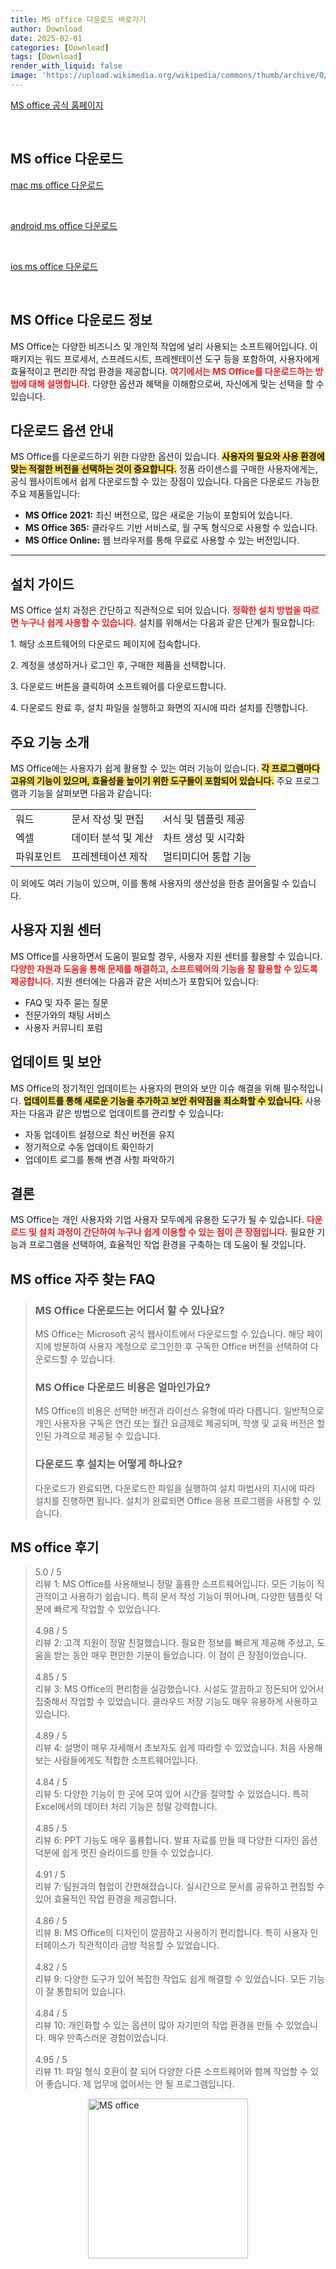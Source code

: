 ```yaml
---
title: MS office 다운로드 바로가기
author: Download
date: 2025-02-01
categories: [Download]
tags: [Download]
render_with_liquid: false
image: 'https://upload.wikimedia.org/wikipedia/commons/thumb/archive/0/0c/20121225220335%21Microsoft_Office_logo_%282013%E2%80%932019%29.svg/101px-Microsoft_Office_logo_%282013%E2%80%932019%29.svg.png'
---
```

<p><a class='click-button' title='MS office' href='https://www.microsoft.com/ko-kr/download' rel='nofollow'>MS office 공식 홈페이지</a></p><br>
<h2 id='MS office_다운로드'>MS office 다운로드</h2>
<p><a class="click-button mac" title="ms office 다운로드" href="https://go.microsoft.com/fwlink/?linkid=2246798" rel="nofollow">mac ms office 다운로드</a></p><br>
<p><a class="click-button android" title="ms office 다운로드" href="https://play.google.com/store/apps/details?id=com.microsoft.office.officehubrow" rel="nofollow">android ms office 다운로드</a></p><br>
<p><a class="click-button ios" title="ms office 다운로드" href="https://apps.apple.com/kr/app/microsoft-365-office/id541164041" rel="nofollow">ios ms office 다운로드</a></p><br>


<h2 id='MS_Office_다운로드_정보'>MS Office 다운로드 정보</h2>

<p>MS Office는 다양한 비즈니스 및 개인적 작업에 널리 사용되는 소프트웨어입니다. 이 패키지는 워드 프로세서, 스프레드시트, 프레젠테이션 도구 등을 포함하여, 사용자에게 효율적이고 편리한 작업 환경을 제공합니다. <b><span style="color: #ee2323;">여기에서는 MS Office를 다운로드하는 방법에 대해 설명합니다.</span></b> 다양한 옵션과 혜택을 이해함으로써, 자신에게 맞는 선택을 할 수 있습니다.</p>

<h2 id='다운로드_옵션'>다운로드 옵션 안내</h2>

<p>MS Office를 다운로드하기 위한 다양한 옵션이 있습니다. <b><span style="background-color: #ffe066;">사용자의 필요와 사용 환경에 맞는 적절한 버전을 선택하는 것이 중요합니다.</span></b> 정품 라이센스를 구매한 사용자에게는, 공식 웹사이트에서 쉽게 다운로드할 수 있는 장점이 있습니다. 다음은 다운로드 가능한 주요 제품들입니다:</p>

<ul>
    <li><b>MS Office 2021:</b> 최신 버전으로, 많은 새로운 기능이 포함되어 있습니다.</li>
    <li><b>MS Office 365:</b> 클라우드 기반 서비스로, 월 구독 형식으로 사용할 수 있습니다.</li>
    <li><b>MS Office Online:</b> 웹 브라우저를 통해 무료로 사용할 수 있는 버전입니다.</li>
</ul>

<hr />

<h2 id='설치_가이드'>설치 가이드</h2>

<p>MS Office 설치 과정은 간단하고 직관적으로 되어 있습니다. <b><span style="color: #ee2323;">정확한 설치 방법을 따르면 누구나 쉽게 사용할 수 있습니다.</span></b> 설치를 위해서는 다음과 같은 단계가 필요합니다:</p>

<p>1. 해당 소프트웨어의 다운로드 페이지에 접속합니다.</p>

<p>2. 계정을 생성하거나 로그인 후, 구매한 제품을 선택합니다.</p>

<p>3. 다운로드 버튼을 클릭하여 소프트웨어를 다운로드합니다.</p>

<p>4. 다운로드 완료 후, 설치 파일을 실행하고 화면의 지시에 따라 설치를 진행합니다.</p>

<h2 id='주요_기능_소개'>주요 기능 소개</h2>

<p>MS Office에는 사용자가 쉽게 활용할 수 있는 여러 기능이 있습니다. <b><span style="background-color: #ffe066;">각 프로그램마다 고유의 기능이 있으며, 효율성을 높이기 위한 도구들이 포함되어 있습니다.</span></b> 주요 프로그램과 기능을 살펴보면 다음과 같습니다:</p>

<table>
    <tr>
        <td>워드</td>
        <td>문서 작성 및 편집</td>
        <td>서식 및 템플릿 제공</td>
    </tr>
    <tr>
        <td>엑셀</td>
        <td>데이터 분석 및 계산</td>
        <td>차트 생성 및 시각화</td>
    </tr>
    <tr>
        <td>파워포인트</td>
        <td>프레젠테이션 제작</td>
        <td>멀티미디어 통합 기능</td>
    </tr>
</table>

<p>이 외에도 여러 기능이 있으며, 이를 통해 사용자의 생산성을 한층 끌어올릴 수 있습니다.</p>

<h2 id='사용자_지원_센터'>사용자 지원 센터</h2>

<p>MS Office를 사용하면서 도움이 필요할 경우, 사용자 지원 센터를 활용할 수 있습니다. <b><span style="color: #ee2323;">다양한 자원과 도움을 통해 문제를 해결하고, 소프트웨어의 기능을 잘 활용할 수 있도록 제공합니다.</span></b> 지원 센터에는 다음과 같은 서비스가 포함되어 있습니다:</p>

<ul>
    <li>FAQ 및 자주 묻는 질문</li>
    <li>전문가와의 채팅 서비스</li>
    <li>사용자 커뮤니티 포럼</li>
</ul>

<h2 id='업데이트_및_보안'>업데이트 및 보안</h2>

<p>MS Office의 정기적인 업데이트는 사용자의 편의와 보안 이슈 해결을 위해 필수적입니다. <b><span style="background-color: #ffe066;">업데이트를 통해 새로운 기능을 추가하고 보안 취약점을 최소화할 수 있습니다.</span></b> 사용자는 다음과 같은 방법으로 업데이트를 관리할 수 있습니다:</p>

<ul>
    <li>자동 업데이트 설정으로 최신 버전을 유지</li>
    <li>정기적으로 수동 업데이트 확인하기</li>
    <li>업데이트 로그를 통해 변경 사항 파악하기</li>
</ul>

<h2 id='결론'>결론</h2>

<p>MS Office는 개인 사용자와 기업 사용자 모두에게 유용한 도구가 될 수 있습니다. <b><span style="color: #ee2323;">다운로드 및 설치 과정이 간단하여 누구나 쉽게 이용할 수 있는 점이 큰 장점입니다.</span></b> 필요한 기능과 프로그램을 선택하여, 효율적인 작업 환경을 구축하는 데 도움이 될 것입니다.</p>


<h2 id='MS office_자주_찾는_FAQ'>MS office 자주 찾는 FAQ</h2>
<div itemscope="" itemtype="https://schema.org/FAQPage"> <blockquote> <div itemscope="" itemprop="mainEntity" itemtype="https://schema.org/Question"> <h3 itemprop="name">MS Office 다운로드는 어디서 할 수 있나요?</h3> <div itemscope="" itemprop="acceptedAnswer" itemtype="https://schema.org/Answer"> <span itemprop="text"> <p>MS Office는 Microsoft 공식 웹사이트에서 다운로드할 수 있습니다. 해당 페이지에 방문하여 사용자 계정으로 로그인한 후 구독한 Office 버전을 선택하여 다운로드할 수 있습니다.</p> </span> </div> </div> <div itemscope="" itemprop="mainEntity" itemtype="https://schema.org/Question"> <h3 itemprop="name">MS Office 다운로드 비용은 얼마인가요?</h3> <div itemscope="" itemprop="acceptedAnswer" itemtype="https://schema.org/Answer"> <span itemprop="text"> <p>MS Office의 비용은 선택한 버전과 라이선스 유형에 따라 다릅니다. 일반적으로 개인 사용자용 구독은 연간 또는 월간 요금제로 제공되며, 학생 및 교육 버전은 할인된 가격으로 제공될 수 있습니다.</p> </span> </div> </div> <div itemscope="" itemprop="mainEntity" itemtype="https://schema.org/Question"> <h3 itemprop="name">다운로드 후 설치는 어떻게 하나요?</h3> <div itemscope="" itemprop="acceptedAnswer" itemtype="https://schema.org/Answer"> <span itemprop="text"> <p>다운로드가 완료되면, 다운로드한 파일을 실행하여 설치 마법사의 지시에 따라 설치를 진행하면 됩니다. 설치가 완료되면 Office 응용 프로그램을 사용할 수 있습니다.</p> </span> </div> </div> </blockquote> </div>
<h2 id='MS office_후기'>MS office 후기</h2>
<div itemscope itemtype="https://schema.org/Product">
  <blockquote>
  <div itemprop="review" itemscope itemtype="https://schema.org/Review">
      <div itemprop="reviewRating" itemscope itemtype="https://schema.org/Rating"> <span itemprop="ratingValue">5.0</span> / <span itemprop="bestRating">5</span> </div>
      <span itemprop="reviewBody">리뷰 1: MS Office를 사용해보니 정말 훌륭한 소프트웨어입니다. 모든 기능이 직관적이고 사용하기 쉽습니다. 특히 문서 작성 기능이 뛰어나며, 다양한 템플릿 덕분에 빠르게 작업할 수 있었습니다.</span>
  </div>
  <br>
  <div itemprop="review" itemscope itemtype="https://schema.org/Review">
      <div itemprop="reviewRating" itemscope itemtype="https://schema.org/Rating"> <span itemprop="ratingValue">4.98</span> / <span itemprop="bestRating">5</span> </div>
      <span itemprop="reviewBody">리뷰 2: 고객 지원이 정말 친절했습니다. 필요한 정보를 빠르게 제공해 주셨고, 도움을 받는 동안 매우 편안한 기분이 들었습니다. 이 점이 큰 장점이었습니다.</span>
  </div>
  <br>
  <div itemprop="review" itemscope itemtype="https://schema.org/Review">
      <div itemprop="reviewRating" itemscope itemtype="https://schema.org/Rating"> <span itemprop="ratingValue">4.85</span> / <span itemprop="bestRating">5</span> </div>
      <span itemprop="reviewBody">리뷰 3: MS Office의 편리함을 실감했습니다. 시설도 깔끔하고 정돈되어 있어서 집중해서 작업할 수 있었습니다. 클라우드 저장 기능도 매우 유용하게 사용하고 있습니다.</span>
  </div>
  <br>
  <div itemprop="review" itemscope itemtype="https://schema.org/Review">
      <div itemprop="reviewRating" itemscope itemtype="schema.org/Rating"> <span itemprop="ratingValue">4.89</span> / <span itemprop="bestRating">5</span> </div>
      <span itemprop="reviewBody">리뷰 4: 설명이 매우 자세해서 초보자도 쉽게 따라할 수 있었습니다. 처음 사용해보는 사람들에게도 적합한 소프트웨어입니다.</span>
  </div>
  <br>
  <div itemprop="review" itemscope itemtype="https://schema.org/Review">
      <div itemprop="reviewRating" itemscope itemtype="https://schema.org/Rating"> <span itemprop="ratingValue">4.84</span> / <span itemprop="bestRating">5</span> </div>
      <span itemprop="reviewBody">리뷰 5: 다양한 기능이 한 곳에 모여 있어 시간을 절약할 수 있었습니다. 특히 Excel에서의 데이터 처리 기능은 정말 강력합니다.</span>
  </div>
  <br>
  <div itemprop="review" itemscope itemtype="https://schema.org/Review">
      <div itemprop="reviewRating" itemscope itemtype="https://schema.org/Rating"> <span itemprop="ratingValue">4.85</span> / <span itemprop="bestRating">5</span> </div>
      <span itemprop="reviewBody">리뷰 6: PPT 기능도 매우 훌륭합니다. 발표 자료를 만들 때 다양한 디자인 옵션 덕분에 쉽게 멋진 슬라이드를 만들 수 있었습니다.</span>
  </div>
  <br>
  <div itemprop="review" itemscope itemtype="https://schema.org/Review">
      <div itemprop="reviewRating" itemscope itemtype="https://schema.org/Rating"> <span itemprop="ratingValue">4.91</span> / <span itemprop="bestRating">5</span> </div>
      <span itemprop="reviewBody">리뷰 7: 팀원과의 협업이 간편해졌습니다. 실시간으로 문서를 공유하고 편집할 수 있어 효율적인 작업 환경을 제공합니다.</span>
  </div>
  <br>
  <div itemprop="review" itemscope itemtype="https://schema.org/Review">
      <div itemprop="reviewRating" itemscope itemtype="https://schema.org/Rating"> <span itemprop="ratingValue">4.86</span> / <span itemprop="bestRating">5</span> </div>
      <span itemprop="reviewBody">리뷰 8: MS Office의 디자인이 깔끔하고 사용하기 편리합니다. 특히 사용자 인터페이스가 직관적이라 금방 적응할 수 있었습니다.</span>
  </div>
  <br>
  <div itemprop="review" itemscope itemtype="https://schema.org/Review">
      <div itemprop="reviewRating" itemscope itemtype="https://schema.org/Rating"> <span itemprop="ratingValue">4.82</span> / <span itemprop="bestRating">5</span> </div>
      <span itemprop="reviewBody">리뷰 9: 다양한 도구가 있어 복잡한 작업도 쉽게 해결할 수 있었습니다. 모든 기능이 잘 통합되어 있습니다.</span>
  </div>
  <br>
  <div itemprop="review" itemscope itemtype="https://schema.org/Review">
      <div itemprop="reviewRating" itemscope itemtype="https://schema.org/Rating"> <span itemprop="ratingValue">4.84</span> / <span itemprop="bestRating">5</span> </div>
      <span itemprop="reviewBody">리뷰 10: 개인화할 수 있는 옵션이 많아 자기만의 작업 환경을 만들 수 있었습니다. 매우 만족스러운 경험이었습니다.</span>
  </div>
  <br>
  <div itemprop="review" itemscope itemtype="https://schema.org/Review">
      <div itemprop="reviewRating" itemscope itemtype="https://schema.org/Rating"> <span itemprop="ratingValue">4.95</span> / <span itemprop="bestRating">5</span> </div>
      <span itemprop="reviewBody">리뷰 11: 파일 형식 호환이 잘 되어 다양한 다른 소프트웨어와 함께 작업할 수 있어 좋습니다. 제 업무에 없어서는 안 될 프로그램입니다.</span>
  </div>
  </blockquote>
</div>
<figure class="image" style="display: flex; justify-content: center; align-items: center; margin: 0;"><img src="https://upload.wikimedia.org/wikipedia/commons/thumb/archive/0/0c/20121225220335%21Microsoft_Office_logo_%282013%E2%80%932019%29.svg/101px-Microsoft_Office_logo_%282013%E2%80%932019%29.svg.png" alt="MS office" width="256" height="256" style="max-width: 100%; height: auto;"></figure>